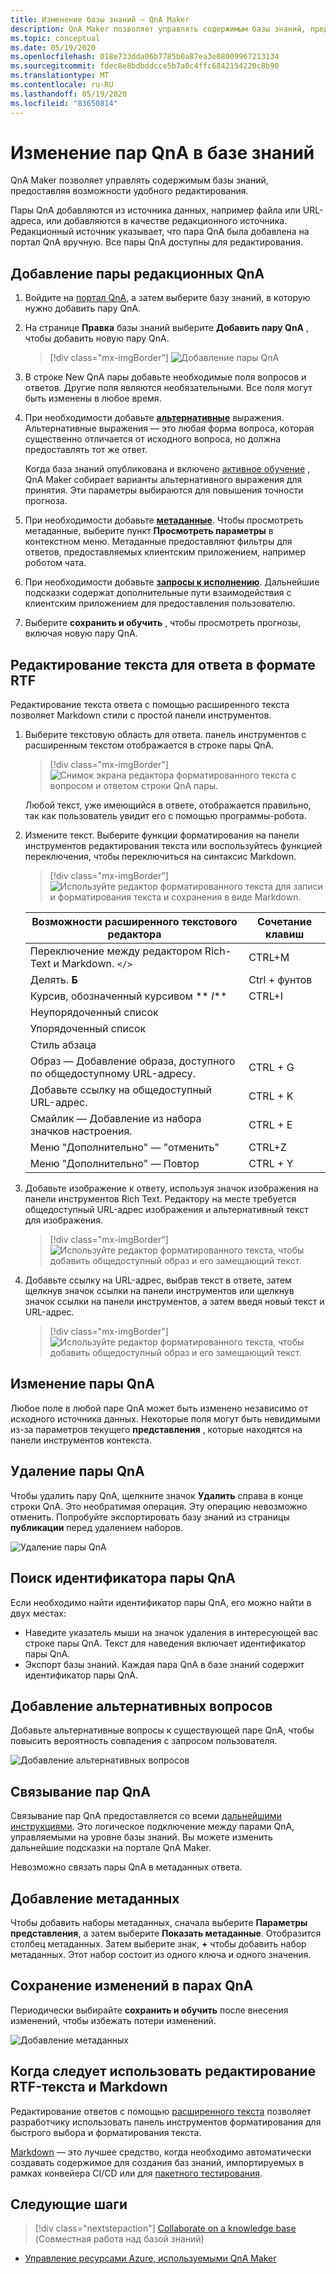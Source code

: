 ```yaml
---
title: Изменение базы знаний — QnA Maker
description: QnA Maker позволяет управлять содержимым базы знаний, предоставляя возможности удобного редактирования.
ms.topic: conceptual
ms.date: 05/19/2020
ms.openlocfilehash: 018e733dda06b7785b0a87ea3e08009967213134
ms.sourcegitcommit: fdec8e8bdbddcce5b7a0c4ffc6842154220c8b90
ms.translationtype: MT
ms.contentlocale: ru-RU
ms.lasthandoff: 05/19/2020
ms.locfileid: "83650814"
---
```

# <a name="edit-qna-pairs-in-your-knowledge-base"></a>Изменение пар QnA в базе знаний

QnA Maker позволяет управлять содержимым базы знаний, предоставляя возможности удобного редактирования.

Пары QnA добавляются из источника данных, например файла или URL-адреса, или добавляются в качестве редакционного источника. Редакционный источник указывает, что пара QnA была добавлена на портал QnA вручную. Все пары QnA доступны для редактирования.

<a name="add-an-editorial-qna-set"></a>

## <a name="add-an-editorial-qna-pair"></a>Добавление пары редакционных QnA

1. Войдите на [портал QnA](https://www.qnamaker.ai/), а затем выберите базу знаний, в которую нужно добавить пару QnA.
1. На странице **Правка** базы знаний выберите **Добавить пару QnA** , чтобы добавить новую пару QnA.

    > [!div class="mx-imgBorder"]
    > ![Добавление пары QnA](../media/qnamaker-how-to-edit-kb/add-qnapair.png)

1. В строке New QnA пары добавьте необходимые поля вопросов и ответов. Другие поля являются необязательными. Все поля могут быть изменены в любое время.

1. При необходимости добавьте **[альтернативные](../Quickstarts/add-question-metadata-portal.md#add-additional-alternatively-phrased-questions)** выражения. Альтернативные выражения — это любая форма вопроса, которая существенно отличается от исходного вопроса, но должна предоставлять тот же ответ.

    Когда база знаний опубликована и включено [активное обучение](use-active-learning.md) , QnA Maker собирает варианты альтернативного выражения для принятия. Эти параметры выбираются для повышения точности прогноза.

1. При необходимости добавьте **[метаданные](../Quickstarts/add-question-metadata-portal.md#add-metadata-to-filter-the-answers)**. Чтобы просмотреть метаданные, выберите пункт **Просмотреть параметры** в контекстном меню. Метаданные предоставляют фильтры для ответов, предоставляемых клиентским приложением, например роботом чата.

1. При необходимости добавьте **[запросы к исполнению](multiturn-conversation.md)**. Дальнейшие подсказки содержат дополнительные пути взаимодействия с клиентским приложением для предоставления пользователю.

1. Выберите **сохранить и обучить** , чтобы просмотреть прогнозы, включая новую пару QnA.

## <a name="rich-text-editing-for-answer"></a>Редактирование текста для ответа в формате RTF

Редактирование текста ответа с помощью расширенного текста позволяет Markdown стили с простой панели инструментов.

1. Выберите текстовую область для ответа. панель инструментов с расширенным текстом отображается в строке пары QnA.

    > [!div class="mx-imgBorder"]
    > ![Снимок экрана редактора форматированного текста с вопросом и ответом строки QnA пары.](../media/qnamaker-how-to-edit-kb/rich-text-control-qna-pair-row.png)

    Любой текст, уже имеющийся в ответе, отображается правильно, так как пользователь увидит его с помощью программы-робота.

1. Измените текст. Выберите функции форматирования на панели инструментов редактирования текста или воспользуйтесь функцией переключения, чтобы переключиться на синтаксис Markdown.

    > [!div class="mx-imgBorder"]
    > ![Используйте редактор форматированного текста для записи и форматирования текста и сохранения в виде Markdown.](../media/qnamaker-how-to-edit-kb/rich-text-display-image.png)

    |Возможности расширенного текстового редактора|Сочетание клавиш|
    |--|--|
    |Переключение между редактором Rich-Text и Markdown. `</>`|CTRL+M|
    |Делять. **Б**|Ctrl + фунтов|
    |Курсив, обозначенный курсивом ** _I_**|CTRL+I|
    |Неупорядоченный список||
    |Упорядоченный список||
    |Стиль абзаца||
    |Образ — Добавление образа, доступного по общедоступному URL-адресу.|CTRL + G|
    |Добавьте ссылку на общедоступный URL-адрес.|CTRL + K|
    |Смайлик — Добавление из набора значков настроения.|CTRL + E|
    |Меню "Дополнительно" — "отменить"|CTRL+Z|
    |Меню "Дополнительно" — Повтор|CTRL + Y|

1. Добавьте изображение к ответу, используя значок изображения на панели инструментов Rich Text. Редактору на месте требуется общедоступный URL-адрес изображения и альтернативный текст для изображения.


    > [!div class="mx-imgBorder"]
    > ![Используйте редактор форматированного текста, чтобы добавить общедоступный образ и его замещающий текст.](../media/qnamaker-how-to-edit-kb/add-image-url-alternate-text.png)

1. Добавьте ссылку на URL-адрес, выбрав текст в ответе, затем щелкнув значок ссылки на панели инструментов или щелкнув значок ссылки на панели инструментов, а затем введя новый текст и URL-адрес.

    > [!div class="mx-imgBorder"]
    > ![Используйте редактор форматированного текста, чтобы добавить общедоступный образ и его замещающий текст.](../media/qnamaker-how-to-edit-kb/add-link-to-answer-rich-text-editor.png)

## <a name="edit-a-qna-pair"></a>Изменение пары QnA

Любое поле в любой паре QnA может быть изменено независимо от исходного источника данных. Некоторые поля могут быть невидимыми из-за параметров текущего **представления** , которые находятся на панели инструментов контекста.

## <a name="delete-a-qna-pair"></a>Удаление пары QnA

Чтобы удалить пару QnA, щелкните значок **Удалить** справа в конце строки QnA. Это необратимая операция. Эту операцию невозможно отменить. Попробуйте экспортировать базу знаний из страницы **публикации** перед удалением наборов.

![Удаление пары QnA](../media/qnamaker-how-to-edit-kb/delete-qnapair.png)

## <a name="find-the-qna-pair-id"></a>Поиск идентификатора пары QnA

Если необходимо найти идентификатор пары QnA, его можно найти в двух местах:

* Наведите указатель мыши на значок удаления в интересующей вас строке пары QnA. Текст для наведения включает идентификатор пары QnA.
* Экспорт базы знаний. Каждая пара QnA в базе знаний содержит идентификатор пары QnA.

## <a name="add-alternate-questions"></a>Добавление альтернативных вопросов

Добавьте альтернативные вопросы к существующей паре QnA, чтобы повысить вероятность совпадения с запросом пользователя.

![Добавление альтернативных вопросов](../media/qnamaker-how-to-edit-kb/add-alternate-question.png)

## <a name="linking-qna-pairs"></a>Связывание пар QnA

Связывание пар QnA предоставляется со всеми [дальнейшими инструкциями](multiturn-conversation.md). Это логическое подключение между парами QnA, управляемыми на уровне базы знаний. Вы можете изменить дальнейшие подсказки на портале QnA Maker.

Невозможно связать пары QnA в метаданных ответа.

## <a name="add-metadata"></a>Добавление метаданных

Чтобы добавить наборы метаданных, сначала выберите **Параметры представления**, а затем выберите **Показать метаданные**. Отобразится столбец метаданных. Затем выберите знак, **+** чтобы добавить набор метаданных. Этот набор состоит из одного ключа и одного значения.

## <a name="save-changes-to-the-qna-pairs"></a>Сохранение изменений в парах QnA

Периодически выбирайте **сохранить и обучить** после внесения изменений, чтобы избежать потери изменений.

![Добавление метаданных](../media/qnamaker-how-to-edit-kb/add-metadata.png)

## <a name="when-to-use-rich-text-editing-versus-markdown"></a>Когда следует использовать редактирование RTF-текста и Markdown

Редактирование ответов с помощью [расширенного текста](#add-an-editorial-qna-set) позволяет разработчику использовать панель инструментов форматирования для быстрого выбора и форматирования текста.

[Markdown](../reference-markdown-format.md) — это лучшее средство, когда необходимо автоматически создавать содержимое для создания баз знаний, импортируемых в рамках конвейера CI/CD или для [пакетного тестирования](../Quickstarts/batch-testing.md).

## <a name="next-steps"></a>Следующие шаги

> [!div class="nextstepaction"]
> [Collaborate on a knowledge base](./collaborate-knowledge-base.md) (Совместная работа над базой знаний)

* [Управление ресурсами Azure, используемыми QnA Maker](set-up-qnamaker-service-azure.md)

